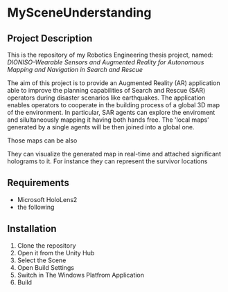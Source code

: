 # MySceneUnderstanding

## __Project Description__
This is the repository of my Robotics Engineering thesis project, named:  
 _DIONISO-Wearable Sensors and Augmented Reality for Autonomous Mapping and Navigation in Search and Rescue_

 The aim of this project is to provide an Augmented Reality (AR) application able to improve the planning capabilities of Search and Rescue (SAR) operators during disaster scenarios like earthquakes. 
 The application enables operators to cooperate in the building process of a global 3D map of the environment. In particular, SAR agents can explore the enviroment and silultaneously mapping it having both hands free. The 'local maps' generated by a single agents will be then joined into a global one. 

 Those maps can be also 
 
 They can visualize the generated map in real-time and attached significant holograms to it. For instance they can represent the survivor locations 

## Requirements
- Microsoft HoloLens2
- the following  

## Installation
1. Clone the repository
2. Open it from the Unity Hub
3. Select the Scene
4. Open Build Settings 
5. Switch in The Windows Platfrom Application 
6. Build